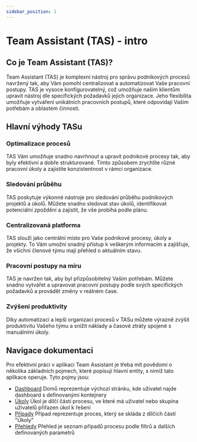 ```yaml
---
sidebar_position: 1
---
```


# Team Assistant (TAS) - intro

## Co je Team Assistant (TAS)?

Team Assistant (TAS) je komplexní nástroj pro správu podnikových procesů navržený tak, aby Vám pomohl centralizovat a automatizovat Vaše pracovní postupy. TAS je vysoce konfigurovatelný, což umožňuje našim klientům upravit nástroj dle specifických požadavků jejich organizace. Jeho flexibilita umožňuje vytváření unikátních pracovních postupů, které odpovídají Vašim potřebám a oblastem činnosti.

## Hlavní výhody TASu

### Optimalizace procesů
 TAS Vám umožňuje snadno navrhnout a upravit podnikové procesy tak, aby byly efektivní a dobře strukturované. Tímto způsobem zrychlíte různé pracovní úkoly a zajistíte konzistentnost v rámci organizace.
### Sledování průběhu
 TAS poskytuje výkonné nástroje pro sledování průběhu podnikových projektů a úkolů. Můžete snadno sledovat stav úkolů, identifikovat potenciální zpoždění a zajistit, že vše probíhá podle plánu.
### Centralizovaná platforma
 TAS slouží jako centrální místo pro Vaše podnikové procesy, úkoly a projekty. To Vám umožní snadný přístup k veškerým informacím a zajišťuje, že všichni členové týmu mají přehled o aktuálním stavu.
### Pracovní postupy na míru
 TAS je navržen tak, aby byl přizpůsobitelný Vašim potřebám. Můžete snadno vytvářet a upravovat pracovní postupy podle svých specifických požadavků a provádět změny v reálném čase.
### Zvýšení produktivity
 Díky automatizaci a lepší organizaci procesů v TASu můžete výrazně zvýšit produktivitu Vašeho týmu a snížit náklady a časové ztráty spojené s manuálními úkoly.

## Navigace dokumentaci
Pro efektivní práci v aplikaci Team Assistant je třeba mít povědomí o několika základních pojmech, které popisují hlavní entity, s nimiž tato aplikace operuje. Tyto pojmy jsou:
- [Dashboard](/docs/category/dashboard) Domů reprezentuje výchozí stránku, kde uživatel najde dashboard s definovanými kontejnery    
- [Úkoly](/docs/tasks) Úkol je dílčí části procesu, ve které má uživatel nebo skupina uživatelů přiřazen úkol k řešení 
- [Případy](/docs/cases) Případ reprezentuje proces, který se skláda z dílčích částí "Úkoly"  
- [Přehledy](/docs/overviews) Přehled je seznam případů procesu podle filtrů a dalších definovaných parametrů

